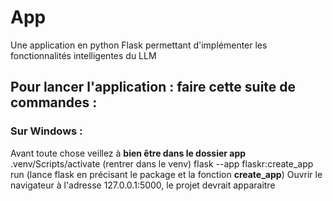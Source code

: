 # App
Une application en python Flask permettant d'implémenter les fonctionnalités intelligentes du LLM


## Pour lancer l'application : faire cette suite de commandes : 
### Sur Windows : 
Avant toute chose veillez à **bien être dans le dossier __app__**
.venv/Scripts/activate (rentrer dans le venv)
flask --app flaskr:create_app run (lance flask en précisant le package et la fonction **create_app**)
Ouvrir le navigateur à l'adresse 127.0.0.1:5000, le projet devrait apparaitre
